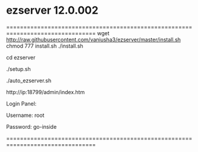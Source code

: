# ezserver 12.0.002
================================================================================
wget http://raw.githubusercontent.com/vaniusha3/ezserver/master/install.sh
chmod 777 install.sh
./install.sh

cd ezserver

./setup.sh

./auto_ezserver.sh

http://ip:18799/admin/index.htm

Login Panel:

Username: root

Password: go-inside

================================================================================
